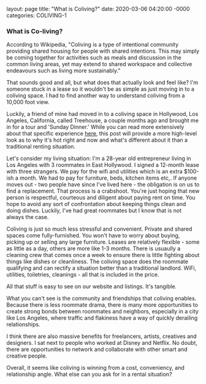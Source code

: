layout: page
title: "What is Coliving?"
date: 2020-03-06 04:20:00 -0000
categories: COLIVING-1

### What is Co-living?

According to Wikipedia, "Coliving is a type of intentional community providing shared housing for people with shared intentions. This may simply be coming together for activities such as meals and discussion in the common living areas, yet may extend to shared workspace and collective endeavours such as living more sustainably."

That sounds good and all, but what does that actually look and feel like? I'm someone stuck in a lease so it wouldn't be as simple as just moving in to a coliving space. I had to find another way to understand coliving from a 10,000 foot view. 

Luckily, a friend of mine had moved in to a coliving space in Hollywood, Los Angeles, California, called Treehouse, a couple months ago and brought me in for a tour and 'Sunday Dinner.' While you can read more extensively about that specific experience [here](losangeles.colivingcircle.com), this post will provide a more high-level look as to why it's hot right and now and what's different about it than a traditional renting situation. 

Let's consider my living situation: I'm a 28-year old entrepreneur living in Los Angeles with 3 roommates in East Hollywood. I signed a 12-month lease with three strangers. We pay for the wifi and utilities which is an extra $100-ish a month. We had to pay for furniture, beds, kitchen items etc,. If anyone moves out - two people have since I've lived here - the obligation is on us to find a replacement. That process is a crabshoot. You're just hoping that new person is respectful, courteous and diligent about paying rent on time. You hope to avoid any sort of confrontation about keeping things clean and doing dishes. Luckily, I've had great roommates but I know that is not always the case. 

Coliving is just so much less stressful and convenient. Private and shared spaces come fully-furnished. You won't have to worry about buying, picking up or selling any large furniture. Leases are relatively flexible - some as little as a day, others are more like 1-3 months. There is usuaully a cleaning crew that comes once a week to ensure there is little fighting about things like dishes or cleanliness. The coliving space does the roommate qualifying and can rectify a situation better than a traditional landlord. WiFi, utilities, toiletries, cleanings - all that is included in the price. 

All that stuff is easy to see on our website and listings. It's tangible. 

What you can't see is the community and friendships that coliving enables. Because there is less roommate drama, there is many more opportunities to create strong bonds between roommates and neighbors, especially in a city like Los Angeles, where traffic and flakiness have a way of quickly derailing relationships. 

I think there are also massive benefits for freelancers, artists, creatives and designers. I sat next to people who worked at Disney and Netflix. No doubt, there are opportunities to network and collaborate with other smart and creative people. 

Overall, it seems like coliving is winning from a cost, conveniency, and relationship angle. What else can you ask for in a rental situation?
